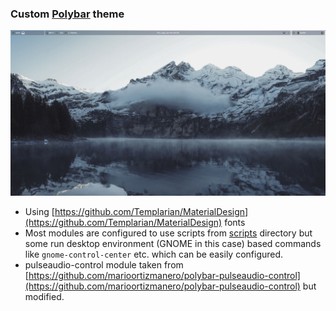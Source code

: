 ### Custom [Polybar](https://github.com/polybar/polybar) theme
![theme_screenshot](https://github.com/vuckale/polybar-theme/blob/master/screenshot.png?raw=true)

* Using [https://github.com/Templarian/MaterialDesign](https://github.com/Templarian/MaterialDesign) fonts 
* Most modules are configured to use scripts from [scripts](https://github.com/vuckale/polybar-theme/tree/master/scripts) directory but some run desktop environment (GNOME in this case) based commands like `gnome-control-center` etc. which can be easily configured.
* pulseaudio-control module taken from [https://github.com/marioortizmanero/polybar-pulseaudio-control](https://github.com/marioortizmanero/polybar-pulseaudio-control) but modified.
